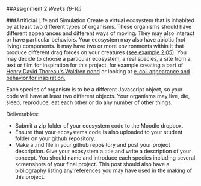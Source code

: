 ##Assignment 2
*Weeks (6-10)*

###Artificial Life and Simulation
Create a virtual ecosystem that is inhabited by at least two different types of organisms. These organisms should have different appearances and different ways of moving. They may also interact or have particular behaviors. Your ecosystem may also have abiotic (not living) components. It may have two or more environments within it that produce different drag forces on your creatures ([see example 2.05](https://github.com/tegacodes/Drawing-Seeing-Moving-with-Code/tree/gh-pages/code/Complete-Nature-of-Code-Examples-p5.js-master/chp02_forces/NOC_2_05_fluidresistance)). You may decide to choose a particular ecosystem, a real species, a site from a text or film for inspiration for this project, for example creating a part of [Henry David Thoreau's Waldren pond](https://en.wikipedia.org/wiki/Walden_Pond) or looking at [e-coli appearance and behavior for inspiration.](https://www.google.com/search?q=e+coli&source=lnms&tbm=isch&sa=X&ved=0ahUKEwiAppasra3LAhWHGx4KHdj4BY8Q_AUICCgC&biw=1016&bih=657#tbm=isch&q=e+coli+under+microscope) 

Each species of organism is to be a different Javascript object, so your code will have at least two different objects. Your organisms may live, die, sleep, reproduce, eat each other or do any number of other things.

Deliverables:

* Submit a zip folder of your ecosystem code to the Moodle dropbox.
* Ensure that your ecosystems code is also uploaded to your student folder on your github repository. 
* Make a .md file in your github repository and post your project description. Give your ecosystem a title and write a description of your concept. You should name and introduce each species including several screenshots of your final project. This post should also have a bibliography listing any references you may have used in the making of this project. 
